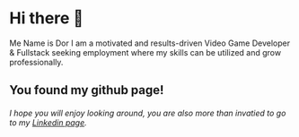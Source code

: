 # Hi there 👋

Me Name is Dor I am a motivated and results-driven Video Game Developer & Fullstack seeking employment where my skills can be utilized and grow professionally.

## You found my github page!
###### I hope you will enjoy looking around, you are also more than invatied to go to my [Linkedin page](https://www.linkedin.com/in/dorz/).

<!--
**Ckrcok/Ckrcok** is a ✨ _special_ ✨ repository because its `README.md` (this file) appears on your GitHub profile.

Here are some ideas to get you started:

- 🔭 I’m currently working on ...
- 🌱 I’m currently learning ...
- 👯 I’m looking to collaborate on ...
- 🤔 I’m looking for help with ...
- 💬 Ask me about ...
- 📫 How to reach me: ...
- 😄 Pronouns: ...
- ⚡ Fun fact: ...
-->

